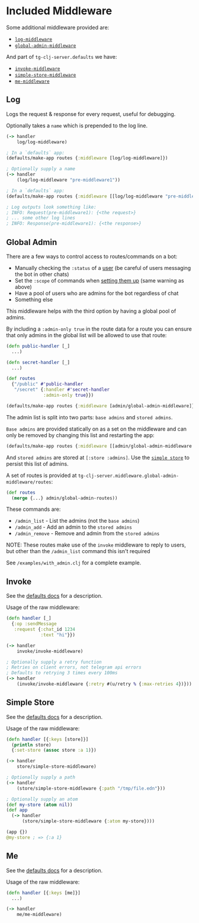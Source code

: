 # Included Middleware

Some additional middleware provided are:
- [`log-middleware`](#log)
- [`global-admin-middleware`](#global-admin)

And part of `tg-clj-server.defaults` we have:
- [`invoke-middleware`](#invoke)
- [`simple-store-middleware`](#simple-store)
- [`me-middleware`](#me)

## Log

Logs the request & response for every request, useful for debugging.

Optionally takes a `name` which is prepended to the log line.

```clojure
(-> handler
    log/log-middleware)

; In a `defaults` app:
(defaults/make-app routes {:middleware [log/log-middleware]})

; Optionally supply a name
(-> handler
    (log/log-middleware "pre-middleware1"))

; In a `defaults` app:
(defaults/make-app routes {:middleware [[log/log-middleware "pre-middleware1"]]})

; Log outputs look something like:
; INFO: Request(pre-middleware1): {<the request>}
; ... some other log lines
; INFO: Response(pre-middleware1): {<the response>}
```



## Global Admin

There are a few ways to control access to routes/commands on a bot:
- Manually checking the `:status` of a [user](https://core.telegram.org/bots/api#getchatmember) (be careful of users messaging the bot in other chats)
- Set the `:scope` of commands when [setting them up](https://core.telegram.org/bots/api#setmycommands) (same warning as above)
- Have a pool of users who are admins for the bot regardless of chat
- Something else

This middleware helps with the third option by having a global pool of admins.

By including a `:admin-only true` in the route data for a route you can ensure that only admins in the global list will be allowed to use that route:

```clojure
(defn public-handler [_]
  ...)

(defn secret-handler [_]
  ...)

(def routes
  {"/public" #'public-handler
   "/secret" {:handler #'secret-handler
              :admin-only true}})

(defaults/make-app routes {:middleware [admin/global-admin-middleware]})
```

The admin list is split into two parts: `base admins` and `stored admins`.

`Base admins` are provided statically on as a set on the middleware and can only be removed by changing this list and restarting the app:
```clojure
(defaults/make-app routes {:middleware [[admin/global-admin-middleware #{"me" 1234}]]})
```

And `stored admins` are stored at `[:store :admins]`. Use the [`simple store`](#simple-store) to persist this list of admins.

A set of routes is provided at `tg-clj-server.middleware.global-admin-middleware/routes`:

```clojure
(def routes
  (merge {...} admin/global-admin-routes))
```

These commands are:
- `/admin_list`   - List the admins (not the `base admins`)
- `/admin_add`    - Add an admin to the `stored admins`
- `/admin_remove` - Remove and admin from the `stored admins`

NOTE: These routes make use of the `invoke` middleware to reply to users, but other than the `/admin_list` command this isn't required

See `/examples/with_admin.clj` for a complete example.



## Invoke

See the [defaults docs](./defaults.md#invoke) for a description.

Usage of the raw middleware:

```clojure
(defn handler [_]
  {:op :sendMessage
   :request {:chat_id 1234
             :text "hi"}})

(-> handler
    invoke/invoke-middleware)

; Optionally supply a retry function
; Retries on client errors, not telegram api errors
; Defaults to retrying 3 times every 100ms
(-> handler
    (invoke/invoke-middleware {:retry #(u/retry % {:max-retries 4})}))
```



## Simple Store

See the [defaults docs](./defaults.md#simple-store) for a description.

Usage of the raw middleware:

```clojure
(defn handler [{:keys [store]}]
  (println store)
  {:set-store (assoc store :a 1)})

(-> handler
    store/simple-store-middleware)

; Optionally supply a path
(-> handler
    (store/simple-store-middleware {:path "/tmp/file.edn"}))

; Optionally supply an atom
(def my-store (atom nil))
(def app
  (-> handler
      (store/simple-store-middleware {:atom my-store})))

(app {})
@my-store ; => {:a 1}
```



## Me

See the [defaults docs](./defaults.md#me) for a description.

Usage of the raw middleware:

```clojure
(defn handler [{:keys [me]}]
  ...)

(-> handler
    me/me-middleware)
```
